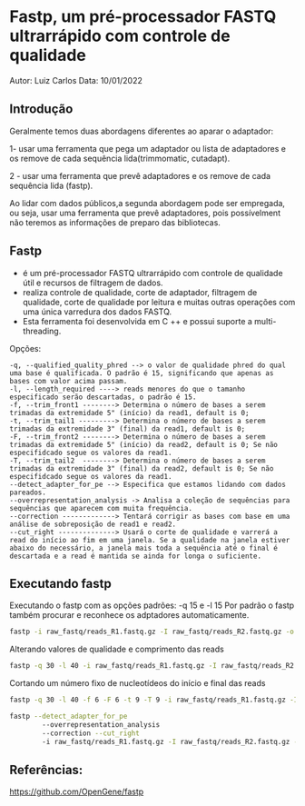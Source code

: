 # Fastp, um pré-processador FASTQ ultrarrápido com controle de qualidade
Autor: Luiz Carlos
Data: 10/01/2022

## Introdução

Geralmente temos duas abordagens diferentes ao aparar o adaptador:

1- usar uma ferramenta que pega um adaptador ou lista de adaptadores e os remove de cada sequência lida(trimmomatic, cutadapt).

2 - usar uma ferramenta que prevê adaptadores e os remove de cada sequência lida (fastp).

Ao lidar com dados públicos,a segunda abordagem pode ser empregada, ou seja, usar uma ferramenta que prevê adaptadores, 
pois possívelment não teremos as informações de preparo das bibliotecas.


## Fastp

* é um pré-processador FASTQ ultrarrápido com controle de qualidade útil e recursos de filtragem de dados. 
* realiza controle de qualidade, corte de adaptador, filtragem de qualidade, corte de qualidade por leitura 
e muitas outras operações com uma única varredura dos dados FASTQ. 
* Esta ferramenta foi desenvolvida em C ++ e possui suporte a multi-threading.

Opções:  

	-q, --qualified_quality_phred --> o valor de qualidade phred do qual uma base é qualificada. O padrão é 15, significando que apenas as bases com valor acima passam.   
	-l, --length_required ----> reads menores do que o tamanho especificado serão descartadas, o padrão é 15.  
	-f, --trim_front1 --------> Determina o número de bases a serem trimadas da extremidade 5" (início) da read1, default is 0;  
	-t, --trim_tail1 ---------> Determina o número de bases a serem trimadas da extremidade 3" (final) da read1, default is 0;  
	-F, --trim_front2 --------> Determina o número de bases a serem trimadas da extremidade 5" (início) da read2, default is 0; Se não especifidcado segue os valores da read1.  
	-T, --trim_tail2  --------> Determina o número de bases a serem trimadas da extremidade 3" (final) da read2, default is 0; Se não especifidcado segue os valores da read1.
	--detect_adapter_for_pe --> Especifica que estamos lidando com dados pareados.
	--overrepresentation_analysis -> Analisa a coleção de sequências para sequências que aparecem com muita frequência.
	--correction -------------> Tentará corrigir as bases com base em uma análise de sobreposição de read1 e read2.
	--cut_right --------------> Usará o corte de qualidade e varrerá a read do início ao fim em uma janela. Se a qualidade na janela estiver abaixo do necessário, a janela mais toda a sequência até o final é descartada e a read é mantida se ainda for longa o suficiente.  


## Executando fastp

Executando o fastp com as opções padrões: -q 15 e -l 15
Por padrão o fastp também procurar e reconhece os adptadores automaticamente.
```bash
fastp -i raw_fastq/reads_R1.fastq.gz -I raw_fastq/reads_R2.fastq.gz -o passedQC/reads_R1.fastq.gz -O passedQC/reads_R2.fastq.gz
```

Alterando valores de qualidade e comprimento das reads
```bash
fastp -q 30 -l 40 -i raw_fastq/reads_R1.fastq.gz -I raw_fastq/reads_R2.fastq.gz -o passedQC/reads_R1.fastq.gz -O passedQC/reads_R2.fastq.gz
```


Cortando um número fixo de nucleotídeos do início e final das reads
```bash
fastp -q 30 -l 40 -f 6 -F 6 -t 9 -T 9 -i raw_fastq/reads_R1.fastq.gz -I raw_fastq/reads_R2.fastq.gz -o passedQC/reads_R1.fastq.gz -O passedQC/reads_R2.fastq.gz
```


```bash
fastp --detect_adapter_for_pe
        --overrepresentation_analysis
        --correction --cut_right
        -i raw_fastq/reads_R1.fastq.gz -I raw_fastq/reads_R2.fastq.gz -o passedQC/reads_R1.fastq.gz -O passedQC/reads_R2.fastq.gz
```

## Referências:

https://github.com/OpenGene/fastp  
